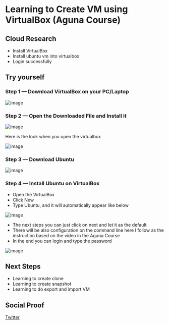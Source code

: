 

# Learning to Create VM using VirtualBox (Aguna Course)


## Cloud Research
- Install VirtualBox
- Install ubuntu vm into virtualbox
- Login successfully

## Try yourself

### Step 1 — Download VirtualBox on your PC/Laptop

![image](https://user-images.githubusercontent.com/99172259/162555137-9259a9a2-1f2d-496d-be55-4d60a1609e24.png)

### Step 2 — Open the Downloaded File and Install it

![image](https://user-images.githubusercontent.com/99172259/162555229-c580ca78-a765-43f1-aafc-5305f86022be.png)

Here is the look when you open the virtualbox


![image](https://user-images.githubusercontent.com/99172259/162555258-8e24988a-910c-4a2c-b8d0-7472facdef6b.png)


### Step 3 — Download Ubuntu

![image](https://user-images.githubusercontent.com/99172259/162555355-04782a9c-9cf1-43be-9de6-d0f1329dc209.png)


### Step 4 — Install Ubuntu on VirtualBox
- Open the VirtualBox
- Click New
- Type Ubuntu, and it will automatically appear like below

![image](https://user-images.githubusercontent.com/99172259/162555421-6cc7319a-1b9a-4dff-a906-19ca5c72d724.png)

- The next steps you can just click on next and let it as the default
- There will be also configuration on the command line here I follow as the instruction based on the video in the Aguna Course
- In the end you can login and type the password

![image](https://user-images.githubusercontent.com/99172259/162555603-57568651-90e8-4c5e-9c51-3c721ed9ce48.png)

## Next Steps

- Learning to create clone
- Learning to create snapshot
- Learning to do export and import VM

## Social Proof

[Twitter](https://twitter.com/JoeSeven08/status/1512464462854295555)
